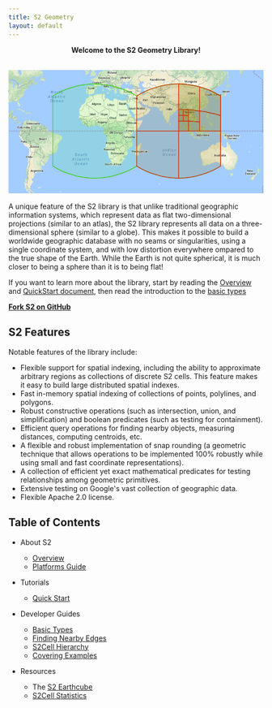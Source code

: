 ```yaml
---
title: S2 Geometry
layout: default
---
```


<center><b>Welcome to the S2 Geometry Library!</b></center>
<br/>

![](/img/s2hierarchy.gif)

A unique feature of the S2 library is that unlike traditional
geographic information systems, which represent data as flat
two-dimensional projections (similar to an atlas), the S2
library represents all data on a three-dimensional sphere
(similar to a globe). This makes it possible to build a worldwide
geographic database with no seams or singularities, using a
single coordinate system, and with low distortion everywhere 
ompared to the true shape of the Earth. While the Earth is
not quite spherical, it is much closer to being a sphere
than it is to being flat!

If you want to learn more about the library, start by reading the
[Overview](about/overview) and
[QuickStart document](devguide/cpp/quickstart), then read the
introduction to the [basic types](devguide/basic_types)

**<a href="https://github.com/google/s2geometry" target="_blank">
Fork S2 on GitHub</a>**

## S2 Features

Notable features of the library include:

* Flexible support for spatial indexing, including the ability
  to approximate arbitrary regions as collections of discrete
  S2 cells. This feature makes it easy to build large distributed
  spatial indexes.
* Fast in-memory spatial indexing of collections of points,
  polylines, and polygons.
* Robust constructive operations (such as intersection, union, and
  simplification) and boolean predicates (such as testing for
  containment).
* Efficient query operations for finding nearby objects, measuring
  distances, computing centroids, etc.
* A flexible and robust implementation of snap rounding (a geometric
  technique that allows operations to be implemented 100% robustly
  while using small and fast coordinate representations).
* A collection of efficient yet exact mathematical predicates for
  testing relationships among geometric primitives.
* Extensive testing on Google's vast collection of geographic data.
* Flexible Apache 2.0 license.

## Table of Contents

* About S2
    * [Overview](about/overview)
    * [Platforms Guide](about/platforms)

* Tutorials
    * [Quick Start](devguide/cpp/quickstart)

* Developer Guides
    * [Basic Types](devguide/basic_types)
    * [Finding Nearby Edges](devguide/s2closestedgequery)
    * [S2Cell Hierarchy](devguide/s2cell_hierarchy)
    * [Covering Examples](devguide/examples/coverings) 
    
* Resources
     * The [S2 Earthcube](resources/earthcube/)
     * [S2Cell Statistics](resources/s2cell_statistics)
    

